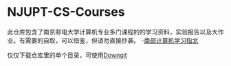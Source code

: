 # NJUPT-CS-Courses
此仓库包含了南京邮电大学计算机专业多门课程的的学习资料，实验报告以及大作业。有需要的自取，可以借鉴，但请勿直接抄袭。
-[南邮计算机学习指北](https://blog.csdn.net/qq_45755302/article/details/129734138)

仅仅下载仓库里的单个目录，可使用[Downgit](https://minhaskamal.github.io/DownGit/#/home)
